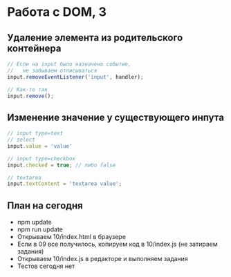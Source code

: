 # Работа с DOM, 3

## Удаление элемента из родительского контейнера

```javascript
// Если на input было назначено событие,
//   не забываем отписываться
input.removeEventListener('input', handler);

// Как-то так
input.remove();
```

## Изменение значение у существующего инпута
```javascript
// input type=text
// select
input.value = 'value'

// input type=checkbox
input.checked = true; // либо false

// textarea
input.textContent = 'textarea value';
```

## План на сегодня

 * npm update
 * npm run update
 * Открываем 10/index.html в браузере
 * Если в 09 все получилось, копируем код в 10/index.js (не затираем задания)
 * Открываем 10/index.js в редакторе и выполняем задания
 * Тестов сегодня нет

